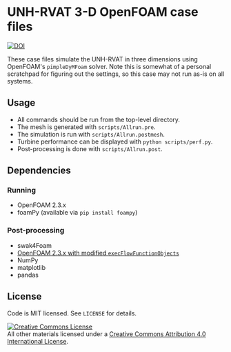 UNH-RVAT 3-D OpenFOAM case files
================================

[![DOI](https://zenodo.org/badge/doi/10.5281/zenodo.47927.svg)](http://dx.doi.org/10.5281/zenodo.47927)

These case files simulate the UNH-RVAT in three dimensions using OpenFOAM's
`pimpleDyMFoam` solver. Note this is somewhat of a personal scratchpad for
figuring out the settings, so this case may not run as-is on all
systems.


## Usage

  * All commands should be run from the top-level directory.
  * The mesh is generated with `scripts/Allrun.pre`.
  * The simulation is run with `scripts/Allrun.postmesh`.
  * Turbine performance can be displayed with `python scripts/perf.py`.
  * Post-processing is done with `scripts/Allrun.post`.


## Dependencies

### Running

  * OpenFOAM 2.3.x
  * foamPy (available via `pip install foampy`)


### Post-processing

  * swak4Foam
  * [OpenFOAM 2.3.x with modified `execFlowFunctionObjects`](https://github.com/petebachant/OpenFOAM-2.3.x/tree/functionObjMeshMotion)
  * NumPy
  * matplotlib
  * pandas


## License

Code is MIT licensed. See `LICENSE` for details.

<a rel="license" href="http://creativecommons.org/licenses/by/4.0/">
<img alt="Creative Commons License" style="border-width:0" src="http://i.creativecommons.org/l/by/4.0/88x31.png" />
</a><br />All other materials licensed under a <a rel="license" href="http://creativecommons.org/licenses/by/4.0/"/>
Creative Commons Attribution 4.0 International License</a>.
